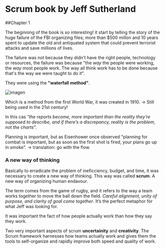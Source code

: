 # Scrum book by Jeff Sutherland
##Chapter 1

The beginning of the book is so interesting! it start by telling the story of the huge failure of the FBI organizing files; more than $500 millon and 10 years spent to update the old and antiquated system that could prevent terrorist attacks and save millions of lives.

The failure was not because they didn't have the right people, technology or resources, the failure was because "the *way* the people were working, the *way* most people work. The way all think work has to be done because that's the way we were taught to do it".

They were using the **"waterfall method"**.

![imagen](http://2.bp.blogspot.com/-2uSU4zpJ9Ws/TfANEFRcNPI/AAAAAAAAABA/sQetj7F_hTQ/s1600/Waterfall-model-picture.png)

Which is a method from the first World War, it was created in 1910. -> Still being used in the 21st century!

In this cas *"the reports become, more important than the reality they’re supposed to describe, and if there’s a discrepancy, reality is the problem, not the charts"*.

Planning is important, but as Eisenhower once observed "planning for combat is important, but as soon as the first shot is fired, your plans go up in smoke". -> translation: go with the flow. 

### A new way of thinking

Basically to erradicate the problem of ineficciency, budget, and time, it was necessary to create a new way of thinking. This way was called **scrum**. A new way of organizing human endavour.

The term comes from the game of rugby, and it refers to the way a team works together to move the ball down the field. *Careful alignment, unity of purpose, and clarity of goal come together*. It’s the perfect metaphor for what Jeff was looking for.

It was important the fact of how people actually work than how they say they work.

Two very important aspects of scrum **uncertainity** and **creativity**. The Scrum framework harnesses how teams actually work and gives them the tools to self-organize and rapidly improve both speed and quality of work.
